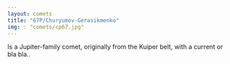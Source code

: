 ```yaml
---
layout: comets
title: "67P/Churyumov-Gerasikmenko"
img: : "comets/cp67.jpg"
---
```


Is a Jupiter-family comet, originally from the Kuiper belt, with a current or bla bla..